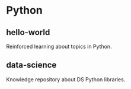 # Python

## hello-world

Reinforced learning about topics in Python.

## data-science

Knowledge repository about DS Python libraries.
